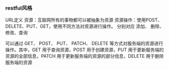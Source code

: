 ### restful风格

URL定义
资源：互联网所有的事物都可以被抽象为资源 
资源操作：使用POST、DELETE、PUT、GET，使用不同方法对资源进行操作。 
分别对应 添加、 删除、修改、查询

可以通过 GET、 POST、 PUT、 PATCH、 DELETE 等方式对服务端的资源进行操作。其中，GET 用于查询资源，POST 用于创建资源，PUT 用于更新服务端的资源的全部信息，PATCH 用于更新服务端的资源的部分信息，DELETE 用于删除服务端的资源


